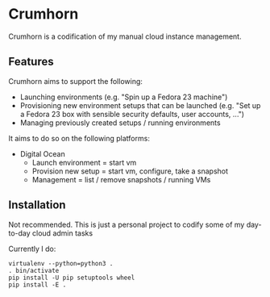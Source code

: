 # Crumhorn

Crumhorn is a codification of my manual cloud instance management.

## Features

Crumhorn aims to support the following:
* Launching environments (e.g. "Spin up a Fedora 23 machine")
* Provisioning new environment setups that can be launched (e.g. "Set up a Fedora 23 box with sensible security defaults, user accounts, ...")
* Managing previously created setups / running environments

It aims to do so on the following platforms:
* Digital Ocean
  * Launch environment = start vm
  * Provision new setup = start vm, configure, take a snapshot
  * Management = list / remove snapshots / running VMs

## Installation

Not recommended. This is just a personal project to codify some of my day-to-day cloud admin tasks

Currently I do:

    virtualenv --python=python3 . 
    . bin/activate 
    pip install -U pip setuptools wheel 
    pip install -E .



